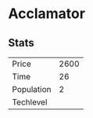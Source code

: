# Acclamator

## Stats

<table>
    <tr>
        <td>Price</td>
        <td>2600</td>
    </tr>
    <tr>
        <td>Time</td>
        <td>26</td>
    </tr>
    <tr>
        <td>Population</td>
        <td>2</td>
    </tr>
    <tr>
        <td>Techlevel</td>
        <td></td>
    </tr>
</table>
